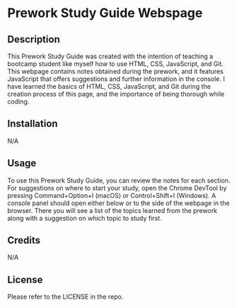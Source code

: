 # Prework Study Guide Webspage

## Description

This Prework Study Guide was created with the intention of teaching a bootcamp student like myself how to use HTML, CSS, JavaScript, and Git. 
This webpage contains notes obtained during the prework, and it features JavaScript that offers suggestions and further information in the console.
I have learned the basics of HTML, CSS, JavaScript, and Git during the creation process of this page, and the importance of being thorough while coding. 

## Installation

N/A

## Usage

To use this Prework Study Guide, you can review the notes for each section. For suggestions on where to start your study, open the Chrome DevTool by pressing Command+Option+I (macOS) or Control+Shift+I (Windows). A console panel should open either below or to the side of the webpage in the browser. There you will see a list of the topics learned from the prework along with a suggestion on which topic to study first.

## Credits

N/A

## License

Please refer to the LICENSE in the repo.
